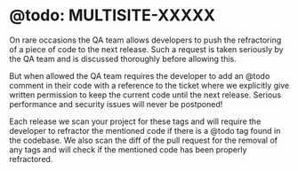 # @todo: MULTISITE-XXXXX

On rare occasions the QA team allows developers to push the refractoring of a piece
of code to the next release. Such a request is taken seriously by the QA team and is
discussed thoroughly before allowing this.

But when allowed the QA team requires the developer to add an @todo comment in their
code with a reference to the ticket where we explicitly give written permission to
keep the current code until the next release. Serious performance and security issues
will never be postponed!

Each release we scan your project for these tags and will require the developer to
refractor the mentioned code if there is a @todo tag found in the codebase. We also
scan the diff of the pull request for the removal of any tags and will check if the
mentioned code has been properly refractored.
